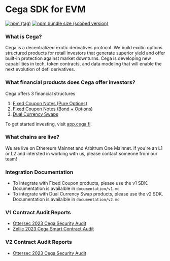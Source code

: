 # Cega SDK for EVM

[![npm (tag)](https://img.shields.io/npm/v/@cega-fi/cega-sdk-evm)](https://www.npmjs.com/package/@cega-fi/cega-sdk-evm)
[![npm bundle size (scoped version)](https://img.shields.io/bundlephobia/minzip/@cega-fi/cega-sdk-evm/latest.svg)](https://bundlephobia.com/result?p=@cega-fi/cega-sdk-evm@latest)

### What is Cega?

Cega is a decentralized exotic derivatives protocol. We build exotic options structured products for retail investors that generate superior yield and offer built-in protection against market downturns. Cega is developing new capabilities in tech, token contracts, and data modeling that will enable the next evolution of defi derivatives.

### What financial products does Cega offer investors?

Cega offers 3 financial structures

1. [Fixed Coupon Notes (Pure Options)](https://app.cega.fi/strategy/pure-options)
2. [Fixed Coupon Notes (Bond + Options)](https://app.cega.fi/strategy/bond-and-options)
3. [Dual Currency Swaps](https://app.cega.fi/strategy/dual-currency)

To get started investing, visit [app.cega.fi](app.cega.fi).

### What chains are live?

We are live on Ethereum Mainnet and Arbitrum One Mainnet. If you're an L1 or L2 and intersted in working with us, please contact someone from our team!

### Integration Documentation

- To integrate with Fixed Coupon products, please use the v1 SDK. Documentation is availalble in `documentation/v1.md`
- To integrate with Dual Currency Swap products, please use the v2 SDK. Documentation is availalble in `documentation/v2.md`

### V1 Contract Audit Reports

- [Ottersec 2023 Cega Security Audit](https://drive.google.com/file/d/1a0nYzQ41kZMFDxDDDOJua3V2UTK8v2jX/view?pli=1 'Ottersec 2023 Cega Security Audit')
- [Zellic 2023 Cega Smart Contract Audit](https://drive.google.com/file/d/1qcNiP-5vQpqUqo4WzlNT6gsjzKSd8IqZ/view?pli=1 'Zellic 2023 Cega Smart Contract Audit')

### V2 Contract Audit Reports

- [Ottersec 2023 Cega Security Audit](https://drive.google.com/file/d/1RbEJmROcl-5j6wwA-cYbSekGJQ4Jmmba/view)
